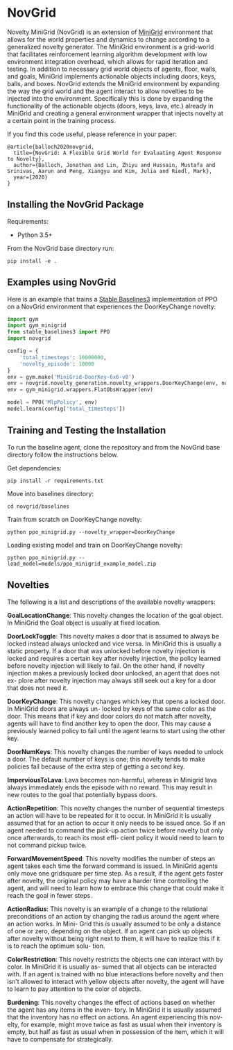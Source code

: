 # NovGrid

Novelty MiniGrid (NovGrid) is an extension of [MiniGrid](https://github.com/maximecb/gym-minigrid) environment that allows for the world properties and dynamics to change according to a generalized novelty generator. The MiniGrid environment is a grid-world that facilitates reinforcement learning algorithm development with low environment integration overhead, which allows for rapid iteration and testing. In addition to necessary grid world objects of agents, floor, walls, and goals, MiniGrid implements actionable objects including doors, keys, balls, and boxes.  NovGrid extends the MiniGrid  environment by expanding the way the grid world and the agent interact to allow novelties to be injected into the environment. Specifically this is done by expanding the functionality of the actionable objects (doors, keys, lava, etc.) already in MiniGrid and creating a general environment wrapper that injects novelty at a certain point in the training process.


If you find this code useful, please reference in your paper:

```
@article{balloch2020novgrid,
  title={NovGrid: A Flexible Grid World for Evaluating Agent Response to Novelty},
  author={Balloch, Jonathan and Lin, Zhiyu and Hussain, Mustafa and Srinivas, Aarun and Peng, Xiangyu and Kim, Julia and Riedl, Mark},
  year={2020}
}
```

## Installing the NovGrid Package
Requirements:
- Python 3.5+

From the NovGrid base directory run:
```shell
pip install -e .
```

## Examples using NovGrid

Here is an example that trains a [Stable Baselines3](https://stable-baselines3.readthedocs.io/en/master/) implementation of PPO on a NovGrid environment that experiences the DoorKeyChange novelty:

```python
import gym
import gym_minigrid
from stable_baselines3 import PPO
import novgrid

config = {
    'total_timesteps': 10000000,
    'novelty_episode': 10000
}
env = gym.make('MiniGrid-DoorKey-6x6-v0')
env = novgrid.novelty_generation.novelty_wrappers.DoorKeyChange(env, novelty_episode=config['novelty_episode'])
env = gym_minigrid.wrappers.FlatObsWrapper(env)

model = PPO('MlpPolicy', env)
model.learn(config['total_timesteps'])
```

## Training and Testing the Installation

To run the baseline agent, clone the repository and from the NovGrid base directory follow the instructions below.

Get dependencies:
```shell
pip install -r requirements.txt
```

Move into baselines directory:
```shell
cd novgrid/baselines
```

Train from scratch on DoorKeyChange novelty:

```shell
python ppo_minigrid.py --novelty_wrapper=DoorKeyChange
```

Loading existing model and train on DoorKeyChange novelty:

```shell
python ppo_minigrid.py --load_model=models/ppo_minigrid_example_model.zip

```

## Novelties
The following is a list and descriptions of the available novelty wrappers:

**GoalLocationChange**: This novelty changes the location of the goal object. In MiniGrid the Goal object is usually at fixed location.

**DoorLockToggle**: This novelty makes a door that is assumed to always be locked instead always unlocked and vice versa. In MiniGrid this is usually a static property. If a door that was unlocked before novelty injection is locked and requires a certain key after novelty injection, the policy learned before novelty injection will likely to fail. On the other hand, if novelty injection makes a previously locked door unlocked, an agent that does not ex- plore after novelty injection may always still seek out a key for a door that does not need it.

**DoorKeyChange**: This novelty changes which key that opens a locked door. In MiniGrid doors are always un- locked by keys of the same color as the door. This means that if key and door colors do not match after novelty, agents will have to find another key to open the door. This may cause a previously learned policy to fail until the agent learns to start using the other key.

**DoorNumKeys**: This novelty changes the number of keys needed to unlock a door. The default number of keys is one; this novelty tends to make policies fail because of the extra step of getting a second key.

**ImperviousToLava**: Lava becomes non-harmful, whereas in Minigrid lava always immediately ends the episode with no reward. This may result in new routes to the goal that potentially bypass doors.

**ActionRepetition**: This novelty changes the number of sequential timesteps an action will have to be repeated for it to occur. In MiniGrid it is usually assumed that for an action to occur it only needs to be issued once. So if an agent needed to command the pick-up action twice before novelty but only once afterwards, to reach its most effi- cient policy it would need to learn to not command pickup twice.

**ForwardMovementSpeed**: This novelty modifies the number of steps an agent takes each time the forward command is issued. In MiniGrid agents only move one gridsquare per time step. As a result, if the agent gets faster after novelty, the original policy may have a harder time controlling the agent, and will need to learn how to embrace this change that could make it reach the goal in fewer steps.

**ActionRadius**: This novelty is an example of a change to the relational preconditions of an action by changing the radius around the agent where an action works. In Mini- Grid this is usually assumed to be only a distance of one or zero, depending on the object. If an agent can pick up objects after novelty without being right next to them, it will have to realize this if it is to reach the optimum solu- tion.

**ColorRestriction**: This novelty restricts the objects one can interact with by color. In MiniGrid it is usually as- sumed that all objects can be interacted with. If an agent is trained with no blue interactions before novelty and then isn’t allowed to interact with yellow objects after novelty, the agent will have to learn to pay attention to the color of objects.

**Burdening**: This novelty changes the effect of actions based on whether the agent has any items in the inven- tory. In MiniGrid it is usually assumed that the inventory has no effect on actions. An agent experiencing this nov- elty, for example, might move twice as fast as usual when their inventory is empty, but half as fast as usual when in possession of the item, which it will have to compensate for strategically.
